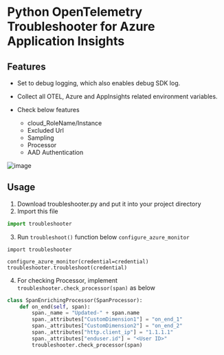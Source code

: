 # Python OpenTelemetry Troubleshooter for Azure Application Insights

## Features
- Set to debug logging, which also enables debug SDK log.

- Collect all OTEL, Azure and AppInsights related environment variables.

- Check below features
  - cloud_RoleName/Instance
  - Excluded Url
  - Sampling
  - Processor
  - AAD Authentication

![image](https://github.com/ripenedcat/azure_monitor/assets/43979954/2b5d372d-0d88-4b74-bc9c-8ccc1597f8d7)


## Usage
1. Download troubleshooter.py and put it into your project directory
2. Import this file
``` python
import troubleshooter
```
3. Run `troubleshoot()` function below `configure_azure_monitor`
```
import troubleshooter

configure_azure_monitor(credential=credential)
troubleshooter.troubleshoot(credential)
```
4. For checking Processor, implement `troubleshooter.check_processor(span)` as below
```python
class SpanEnrichingProcessor(SpanProcessor):
    def on_end(self, span):
        span._name = "Updated-" + span.name
        span._attributes["CustomDimension1"] = "on_end_1"
        span._attributes["CustomDimension2"] = "on_end_2"
        span._attributes["http.client_ip"] = "1.1.1.1"
        span._attributes["enduser.id"] = "<User ID>"
        troubleshooter.check_processor(span)
```

